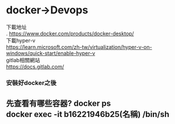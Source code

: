 # docker->Devops
下載地址  
. https://www.docker.com/products/docker-desktop/  
下載hyper-v  
https://learn.microsoft.com/zh-tw/virtualization/hyper-v-on-windows/quick-start/enable-hyper-v  
gitlab相關網站  
https://docs.gitlab.com/  
### 安裝好docker之後  
先查看有哪些容器? docker ps   
docker exec -it b16221946b25(名稱) /bin/sh  
---
